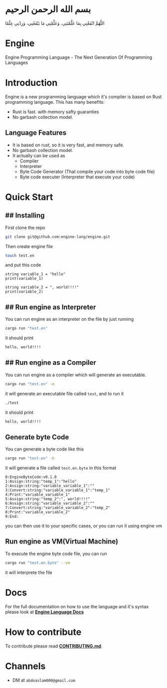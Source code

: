 # بسم الله الرحمن الرحيم
اللَّهُمَّ انْفَعْنِي بِمَا عَلَّمْتَنِي، وَعَلِّمْنِي مَا يَنْفَعُنِي، وَزِدْنِي عِلْمًا


# Engine
Engine Programming Language - The Next Generation Of Programming Languages


# Introduction
Engine is a new programming language which it's compiler is based on Rust programming language. This has many benefits:

* Rust is fast. with memory safty guaranties
* No garbash collection model.

## Language Features
* It is based on rust, so it is very fast, and memory safe.
* No garbash collection model.
* It actually can be used as
    * Compiler
    * Interpreter
    * Byte Code Generator (That compile your code into byte code file)
    * Byte code executer (Interpreter that execute your code)



# Quick Start

## ## Installing
First clone the repo
```bash
git clone git@github.com:engine-lang/engine.git
```

Then create engine file
```bash
touch test.en
```
and put this code
```engine
string variable_1 = "hello"
print(variable_1)

string variable_2 = ", world!!!!"
print(variable_2)
```


## ## Run engine as Interpreter
You can run engine as an interpreter on the file by just running
```bash
cargo run "test.en"
```

it should print
```bash
hello, world!!!!
```


## ## Run engine as a Compiler
You can run engine as a compiler which will generate an executable.

```bash
cargo run "test.en" -e
```

it will generate an executable file called `test`, and to run it

```bash
./test
```

it should print
```bash
hello, world!!!!
```


## Generate byte Code
You can generate a byte code like this
```bash
cargo run "test.en" -b
```

it will generate a file called `test.en.byte` in this format
```
0:EngineByteCode:v0.1.0
1:Assign:string:"temp_1":"hello"
2:Assign:string:"variable_variable_1":""
3:Convert:string:"variable_variable_1":"temp_1"
4:Print:"variable_variable_1"
5:Assign:string:"temp_2":", world!!!!"
6:Assign:string:"variable_variable_2":""
7:Convert:string:"variable_variable_2":"temp_2"
8:Print:"variable_variable_2"
9:End:
```

you can then use it to your specific cases, or you can run it using engine vm


## Run engine as VM(Virtual Machine)
To execute the engine byte code file, you can run
```bash
cargo run "test.en.byte" --vm
```
it will interprete the file


# Docs
For the full documentation on how to use the language and it's syntax please look at [**Engine Language Docs**](https://github.com/engine-lang/docs)


# How to contribute
To contribute please read [**CONTRIBUTING.md**](./CONTRIBUTING.md).


# Channels
* DM at `abdoaslam000@gmail.com`
